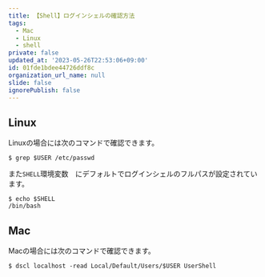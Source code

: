```yaml
---
title: 【Shell】ログインシェルの確認方法
tags:
  - Mac
  - Linux
  - shell
private: false
updated_at: '2023-05-26T22:53:06+09:00'
id: 01fde1bdee44726ddf8c
organization_url_name: null
slide: false
ignorePublish: false
---
```


## Linux

Linuxの場合には次のコマンドで確認できます。

```terminal
$ grep $USER /etc/passwd

```

また`SHELL`環境変数　にデフォルトでログインシェルのフルパスが設定されています。

```terminal
$ echo $SHELL
/bin/bash
```

## Mac

Macの場合には次のコマンドで確認できます。

```terminal
$ dscl localhost -read Local/Default/Users/$USER UserShell
```

